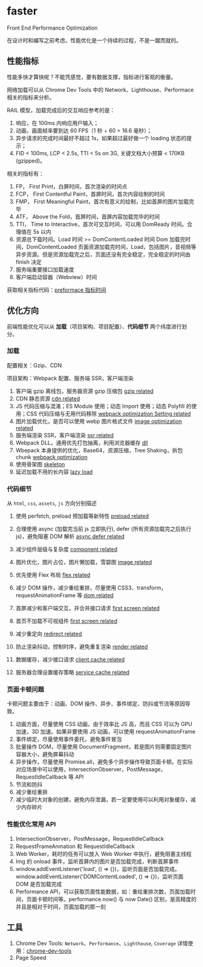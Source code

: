 # faster
Front End Performance Optimization

在设计时和编写之前考虑。性能优化是一个持续的过程，不是一蹴而就的。

## 性能指标

性能多快才算快呢？不能凭感觉，要有数据支撑，指标进行客观的衡量。

网络加载可以从 Chrome Dev Tools 中的 Network、Lighthouse、Performace 相关的指标来分析。

RAIL 模型，加载完成后的交互响应参考的是：
1. 响应，在 100ms 内响应用户输入；
2. 动画，画面帧率要到达 60 FPS（1 秒 ÷ 60 = 16.6 毫秒）；
3. 异步请求的完成时间最好不超过 1s，如果超过最好做一个 loading 状态的提示；
4. FID < 100ms, LCP < 2.5s, TTI < 5s on 3G, 关键文档大小预算 < 170KB (gzipped)。

相关的指标有：
1. FP， First Print，白屏时间，首次渲染的时间点
2. FCP， First Contentful Paint，首屏时间，首次内容绘制的时间
3. FMP， First Meaningful Paint，首次有意义的绘制，比如首屏的图片加载完毕
4. ATF， Above the Fold，首屏时间，首屏内容加载完毕的时间
5. TTI， Time to Interactive，首次可交互时间，可以用 DomReady 时间。合理值在 5s 以内
6. 资源总下载时间。Load 时间 >= DomContentLoaded 时间
  Dom 加载完时间，DomContentLoaded
  页面资源加载完时间，Load，包括图片，音视频等异步资源。但是资源加载完之后，页面还没有完全稳定，完全稳定的时间由 finish 决定
7. 服务端重要接口加载速度
8. 客户端启动容器（Webview）时间

获取相关指标代码：[preformace 指标时间](./src/performance.md)

## 优化方向

前端性能优化可以从 **加载**（项目架构、项目配置）、**代码细节** 两个纬度进行划分。

### 加载

配置相关：Gzip、CDN

项目架构：Webpack 配置、服务端 SSR，客户端渲染

1. 客户端 gzip 离线包，服务器资源 gzip 压缩包 [gzip related](./src/optimization-direction/gzip.md)
2. CDN 静态资源 [cdn related](./src/optimization-direction/cdn.md)
3. JS 代码压缩与混淆；ES Module 使用；动态 Import 使用；动态 Polyfill 的使用；CSS 代码压缩与无用代码移除 [webpack optimization Setting related](./src/optimization-direction/building-tools-optimization-setting.md)
4. 图片加载优化，是否可以使用 webp 图片格式文件 [image optimization related](./src/optimization-direction/image-optimization.md)
5. 服务端渲染 SSR，客户端渲染 [ssr related](./src/optimization-direction/ssr.md)
6. Webpack DLL，通用优先打包抽离，利用浏览器缓存 [dll](./src/optimization-direction/dll.md)
7. Wbepack 本身提供的优化，Base64，资源压缩，Tree Shaking，拆包 chunk [webpack optimization](./src/optimization-direction/webpack-optimization.md)
8. 使用骨架图 [skeleton](./src/optimization-direction/skeleton.md) 
9. 延迟加载不用的长内容 [lazy load](./src/optimization-direction/lazy-load.md)

### 代码细节

从 `html`, `css`, `assets`, `js` 方向分别描述

1. 使用 perfetch, preload 预加载等新特性 [preload related](./src/optimization-direction/preload.md)
2. 合理使用 async (加载完当前 js 立即执行), defer (所有资源加载完之后执行 js)，避免阻塞 DOM 解析 [async defer related](./src/optimization-direction/async-defer.md)
3. 减少组件层级与复杂度 [component related](./src/optimization-direction/component.md)
4. 图片优化，图片占位，图片懒加载，雪碧图 [image related](./src/optimization-direction/image.md)

5. 优先使用 Flex 布局 [flex related](./src/optimization-direction/flex.md)
6. 减少 DOM 操作，减少重绘重排，尽量使用 CSS3、transform，requestAnimationFrame 等 [dom related](./src/optimization-direction/dom.md)

7. 首屏减少和客户端交互，并合并接口请求 [first screen related](./src/optimization-direction/first-screen.md)
8. 首页不加载不可视组件 [first screen related](./src/optimization-direction/first-screen.md)
9. 减少重定向 [redirect related](./src/optimization-direction/redirect.md)
10. 防止渲染抖动，控制时序，避免重复渲染 [render related](./src/optimization-direction/render.md)
11. 数据缓存，减少接口请求 [client cache related](./src/optimization-direction/cache.md)
12. 服务器合理设置缓存策略 [service cache related](./src/optimization-direction/cache.md)

### 页面卡顿问题

卡顿问题主要由于：动画、DOM 操作、异步、事件绑定、防抖或节流等原因导致。

1. 动画方面，尽量使用 CSS 动画，由于效率比 JS 高，而且 CSS 可以为 GPU 加速，3D 加速。如果非要使用 JS 动画，可以使用 requestAnimationFrame
2. 事件绑定，尽量使用事件委托，避免事件冒泡
3. 批量操作 DOM，尽量使用 DocumentFragment，若是图片则需要固定图片容器大小，避免屏幕抖动
4. 异步操作，尽量使用 Promise.all，避免多个异步操作导致页面卡顿。在实际对应场景中可以使用，IntersectionObserver，PostMessage，RequestIdleCallback 等 API
5. 节流和防抖
6. 减少重绘重排
7. 减少临时大对象的创建，避免内存泄漏，若一定要使用可以利用对象缓存，减少内存碎片

### 性能优化常用 API

1. IntersectionObserver，PostMessage，RequestIdleCallback
2. RequestFrameAnmation 和 RequestIdleCallback
3. Web Worker，耗时的任务可以放入 Web Worker 中执行，避免阻塞主线程
4. Img 的 onload 事件，监听首屏内的图片是否加载完成，判断首屏事件
5. window.addEventListener('load', () => {})，监听页面是否加载完成。 window.addEventListener('DOMContentLoaded', () => {})，监听页面 DOM 是否加载完成
6. Performance API，可以获取页面性能数据，如：重绘重排次数，页面加载时间，页面卡顿时间等。performance.now() 与 now Date() 区别，是高精度的并且是相对于时间，页面加载的那一刻

## 工具

1. Chrome Dev Tools: `Network`、`Performance`、`Lighthouse`, `Coverage`
详情使用：[chrome-dev-tools](./src/chrome-dev-tools.md)
2. Page Speed
